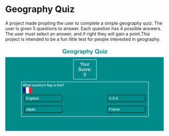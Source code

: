 # Geography Quiz

A project made propting the user to complete a simple geography quiz. The user is given 5 questions to answer. Each question has 4 possible answers. The user must select an answer, and if right they will gain a point.This project is intended to be a fun little test for people interested in geography.


![Responsice Mockup](images/geographyquiz1.png)



